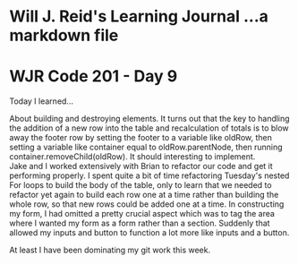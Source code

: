 Will J. Reid's Learning Journal
...a markdown file
===============================
# WJR Code 201 - Day 9

Today I learned...

About building and destroying elements.  It turns out that the key to handling the addition of a new row into the table and recalculation of totals is to blow away the footer row by setting the footer to a variable like oldRow, then setting a variable like container equal to oldRow.parentNode, then running container.removeChild(oldRow).  It should interesting to implement.  
Jake and I worked extensively with Brian to refactor our code and get it performing properly.  I spent quite a bit of time refactoring Tuesday's nested For loops to build the body of the table, only to learn that we needed to refactor yet again to build each row one at a time rather than building the whole row, so that new rows could be added one at a time.
In constructing my form, I had omitted a pretty crucial aspect which was to tag the area where I wanted my form as a form rather than a section.  Suddenly that allowed my inputs and button to function a lot more like inputs and a button.

At least I have been dominating my git work this week.
